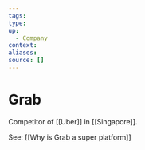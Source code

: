 ```yaml
---
tags:
type:
up:
  - Company
context:
aliases:
source: []
---
```


# Grab

Competitor of [[Uber]] in [[Singapore]].

See: [[Why is Grab a super platform]]
